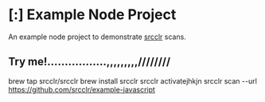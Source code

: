 # [:] Example Node Project

An example node project to demonstrate [srcclr](https://www.srcclr.com) scans.

## Try me!.................,,,,,,,,,////////


brew tap srcclr/srcclr
brew install srcclr
srcclr activatejhkjn
srcclr scan --url https://github.com/srcclr/example-javascript

